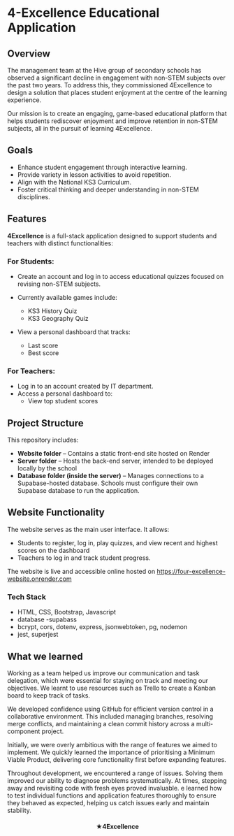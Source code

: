 # 4-Excellence Educational Application

## Overview

The management team at the Hive group of secondary schools has observed a significant decline in engagement with non-STEM subjects over the past two years. To address this, they commissioned 4Excellence to design a solution that places student enjoyment at the centre of the learning experience.

Our mission is to create an engaging, game-based educational platform that helps students rediscover enjoyment and improve retention in non-STEM subjects, all in the pursuit of learning 4Excellence.

## Goals

- Enhance student engagement through interactive learning.
- Provide variety in lesson activities to avoid repetition.
- Align with the National KS3 Curriculum.
- Foster critical thinking and deeper understanding in non-STEM disciplines.

## Features

**4Excellence** is a full-stack application designed to support students and teachers with distinct functionalities:

### For Students:

- Create an account and log in to access educational quizzes focused on revising non-STEM subjects.
- Currently available games include:

  - KS3 History Quiz
  - KS3 Geography Quiz

- View a personal dashboard that tracks:
  - Last score
  - Best score

### For Teachers:

- Log in to an account created by IT department.
- Access a personal dashboard to:
    - View top student scores

## Project Structure

This repository includes:
- **Website folder** – Contains a static front-end site hosted on Render
- **Server folder** – Hosts the back-end server, intended to be deployed locally by the school 
- **Database folder (inside the server)** – Manages connections to a Supabase-hosted database. Schools must configure their own Supabase database to run the application.

## Website Functionality

The website serves as the main user interface. It allows:

- Students to register, log in, play quizzes, and view recent and highest scores on the dashboard
- Teachers to log in and track student progress.

The website is live and accessible online hosted on https://four-excellence-website.onrender.com

### Tech Stack
- HTML, CSS, Bootstrap, Javascript
- database -supabass
- bcrypt, cors, dotenv, express, jsonwebtoken, pg, nodemon
- jest, superjest

## What we learned

Working as a team helped us improve our communication and task delegation, which were essential for staying on track and meeting our objectives. We learnt to use resources such as Trello to create a Kanban board to keep track of tasks.

We developed confidence using GitHub for efficient version control in a collaborative environment. This included managing branches, resolving merge conflicts, and maintaining a clean commit history across a multi-component project.

Initially, we were overly ambitious with the range of features we aimed to implement. We quickly learned the importance of prioritising a Minimum Viable Product, delivering core functionality first before expanding features.

Throughout development, we encountered a range of issues. Solving them improved our ability to diagnose problems systematically. At times, stepping away and revisiting code with fresh eyes proved invaluable.
e learned how to test individual functions and application features thoroughly to ensure they behaved as expected, helping us catch issues early and maintain stability.


#### <p style="text-align:center;">★4Excellence</p>